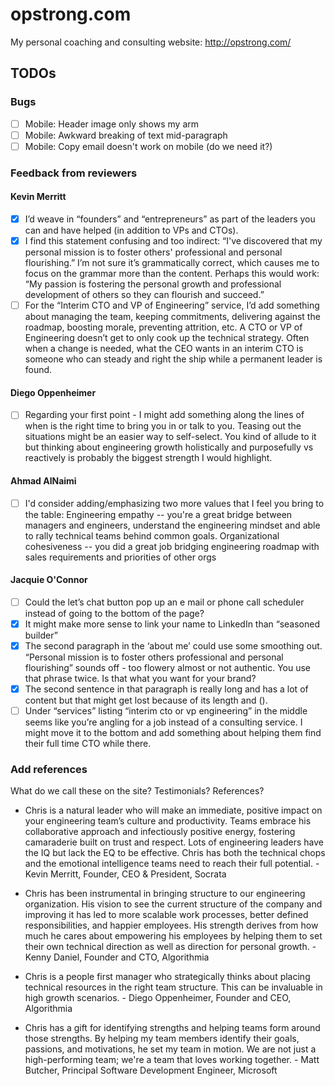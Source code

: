 # opstrong.com

My personal coaching and consulting website: http://opstrong.com/

## TODOs

### Bugs
- [ ] Mobile: Header image only shows my arm
- [ ] Mobile: Awkward breaking of text mid-paragraph
- [ ] Mobile: Copy email doesn't work on mobile (do we need it?)

### Feedback from reviewers

#### Kevin Merritt
- [x] I’d weave in “founders” and “entrepreneurs” as part of the leaders you can and have helped (in addition to VPs and CTOs).
- [x] I find this statement confusing and too indirect: “I've discovered that my personal mission is to foster others' professional and personal flourishing.” I’m not sure it’s grammatically correct, which causes me to focus on the grammar more than the content. Perhaps this would work: “My passion is fostering the personal growth and professional development of others so they can flourish and succeed.”
- [ ] For the “Interim CTO and VP of Engineering” service, I’d add something about managing the team, keeping commitments, delivering against the roadmap, boosting morale, preventing attrition, etc. A CTO or VP of Engineering doesn’t get to only cook up the technical strategy. Often when a change is needed, what the CEO wants in an interim CTO is someone who can steady and right the ship while a permanent leader is found.

#### Diego Oppenheimer
- [ ] Regarding your first point - I might add something along the lines of when is the right time to bring you in or talk to you. Teasing out the situations might be an easier way to self-select. You kind of allude to it but thinking about engineering growth holistically and purposefully vs reactively is probably the biggest strength I would highlight.

#### Ahmad AlNaimi
- [ ] I'd consider adding/emphasizing two more values that I feel you bring to the table: Engineering empathy -- you're a great bridge between managers and engineers, understand the engineering mindset and able to rally technical teams behind common goals. Organizational cohesiveness -- you did a great job bridging engineering roadmap with sales requirements and priorities of other orgs

#### Jacquie O'Connor
- [ ] Could the let’s chat button pop up an e mail or phone call scheduler instead of going to the bottom of the page?
- [x] It might make more sense to link your name to LinkedIn than “seasoned builder”
- [x] The second paragraph in the ‘about me’ could use some smoothing out.  “Personal mission is to foster others professional and personal flourishing” sounds off - too flowery almost or not authentic. You use that phrase twice.  Is that what you want for your brand?  
- [x] The second sentence in that paragraph is really long and has a lot of content but that might get lost because of its length and ().  
- [ ] Under “services” listing “interim cto or vp engineering” in the middle seems like you’re angling for a job instead of a consulting service.  I might move it to the bottom and add something about helping them find their full time CTO while there.

### Add references

What do we call these on the site? Testimonials? References?

- Chris is a natural leader who will make an immediate, positive impact on your engineering team’s culture and productivity. Teams embrace his collaborative approach and infectiously positive energy, fostering camaraderie built on trust and respect. Lots of engineering leaders have the IQ but lack the EQ to be effective. Chris has both the technical chops and the emotional intelligence teams need to reach their full potential. - Kevin Merritt, Founder, CEO & President, Socrata

- Chris has been instrumental in bringing structure to our engineering organization. His vision to see the current structure of the company and improving it has led to more scalable work processes, better defined responsibilities, and happier employees. His strength derives from how much he cares about empowering his employees by helping them to set their own technical direction as well as direction for personal growth. - Kenny Daniel, Founder and CTO, Algorithmia

- Chris is a people first manager who strategically thinks about placing technical resources in the right team structure. This can be invaluable in high growth scenarios. - Diego Oppenheimer, Founder and CEO, Algorithmia

- Chris has a gift for identifying strengths and helping teams form around those strengths. By helping my team members identify their goals, passions, and motivations, he set my team in motion. We are not just a high-performing team; we're a team that loves working together. - Matt Butcher, Principal Software Development Engineer, Microsoft
